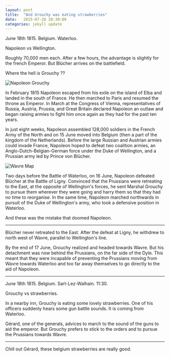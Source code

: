 ```yaml
---
layout: post
title:  "And Grouchy was eating strawberries"
date:   2015-07-26 20:30:00
categories: jekyll update
---
```

June 18th 1815. Belgium. Waterloo. 

Napoleon vs Wellington.

Roughly 70,000 men each. After a few hours, the advantage is slightly for the french Emperor. But Blücher arrives on the battlefield.

Where the hell is Grouchy ??

![Napoleon Grouchy]({{site.baseurl}}/assets/napoleon_grouchy.jpg)

In February 1815 Napoleon escaped from his exile on the island of Elba and landed in the south of France. He then marched to Paris and resumed the throne as Emperor. In March at the Congress of Vienna, representatives of Russia, Austria, Prussia, and Great Britain declared Napoleon an outlaw and began raising armies to fight him once again as they had for the past ten years.

In just eight weeks, Napoleon assembled 128,000 soldiers in the French Army of the North and on 15 June moved into Belgium (then a part of the kingdom of the Netherlands). Before the large Russian and Austrian armies could invade France, Napoleon hoped to defeat two coalition armies, an Anglo-Dutch-Belgian-German force under the Duke of Wellington, and a Prussian army led by Prince von Blücher.

![Wavre Map]({{site.baseurl}}/assets/wavre_map.jpg)

Two days before the Battle of Waterloo, on 16 June, Napoleon defeated Blücher at the Battle of Ligny. Convinced that the Prussians were retreating to the East, at the opposite of Wellington's forces, he sent Marshal Grouchy to pursue them wherever they were going and harry them so that they had no time to reorganise.
In the same time, Napoleon marched northwards in pursuit of the Duke of Wellington's army, who took a defensive position in Waterloo.

And these was the mistake that doomed Napoleon.

<hr />

Blücher never retreated to the East. After the defeat at Ligny, he withdrew to north west of Wavre, parallel to Wellington's line. 

By the end of 17 June, Grouchy realized and headed towards Wavre. But his detachment was now behind the Prussians, on the far side of the Dyle. This meant that they were incapable of preventing the Prussians moving from Wavre towards Waterloo and too far away themselves to go directly to the aid of Napoleon.

<hr />
 
June 18th 1815. Belgium. Sart-Lez-Walhain. 11:30.
 
Grouchy vs strawberries. 

In a nearby inn, Grouchy is eating some lovely strawberries. One of his officers suddenly hears some gun battle sounds. It is coming from Waterloo.

Gérard, one of the generals, advices to march to the sound of the guns to aid the emperor. But Grouchy prefers to stick to the orders and to pursue the Prussians towards Wavre.

<hr />

Chill out Gérard, these belgium strawberries are really good.